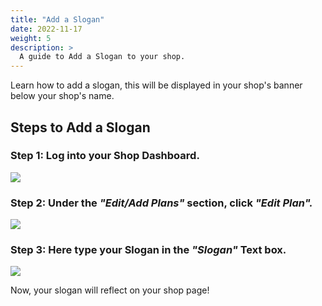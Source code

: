 ```yaml
---
title: "Add a Slogan"
date: 2022-11-17
weight: 5
description: >
  A guide to Add a Slogan to your shop.
---
```


Learn how to add a slogan, this will be displayed in your shop's banner below your shop's name.

## Steps to Add a Slogan

### Step 1: Log into your Shop Dashboard.

![](https://subscribie.co.uk/blog/content/images/size/w1000/2022/11/image-64.png)

### Step 2: Under the *"Edit/Add Plans"* section, click *"Edit Plan".*

![](https://subscribie.co.uk/blog/content/images/size/w1000/2022/11/image-87.png)

### Step 3: Here type your Slogan in the *"Slogan"* Text box.

![](https://subscribie.co.uk/blog/content/images/size/w1000/2022/11/image-88.png)

Now, your slogan will reflect on your shop page!